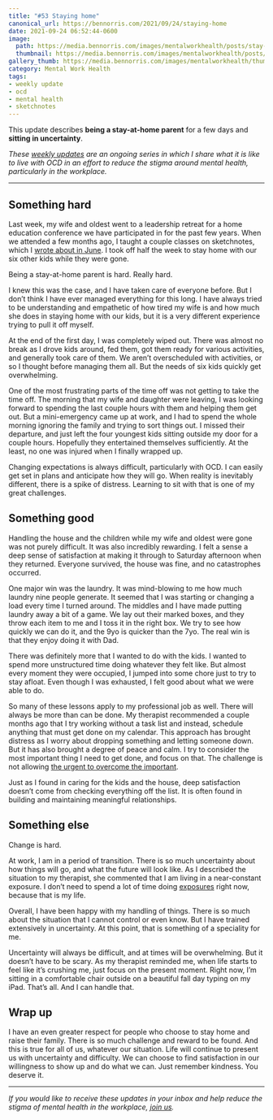 ```yaml
---
title: "#53 Staying home"
canonical_url: https://bennorris.com/2021/09/24/staying-home
date: 2021-09-24 06:52:44-0600
image: 
  path: https://media.bennorris.com/images/mentalworkhealth/posts/stay-at-home-dad.jpg
  thumbnail: https://media.bennorris.com/images/mentalworkhealth/posts/thumbnails/stay-at-home-dad.jpg
gallery_thumb: https://media.bennorris.com/images/mentalworkhealth/thumbs/stay-at-home-dad.jpg
category: Mental Work Health
tags:
- weekly update
- ocd
- mental health
- sketchnotes
---
```


This update describes **being a stay-at-home parent** for a few days and **sitting in uncertainty**.

_These [weekly updates](https://bennorris.com/tags/weekly-update/) are an ongoing series in which I share what it is like to live with OCD in an effort to reduce the stigma around mental health, particularly in the workplace._

***


## Something hard

Last week, my wife and oldest went to a leadership retreat for a home education conference we have participated in for the past few years. When we attended a few months ago, I taught a couple classes on sketchnotes, which I [wrote about in June](https://bennorris.com/2021/06/04/plan-changes). I took off half the week to stay home with our six other kids while they were gone.

Being a stay-at-home parent is hard. Really hard.

I knew this was the case, and I have taken care of everyone before. But I don’t think I have ever managed everything for this long. I have always tried to be understanding and empathetic of how tired my wife is and how much she does in staying home with our kids, but it is a very different experience trying to pull it off myself.

At the end of the first day, I was completely wiped out. There was almost no break as I drove kids around, fed them, got them ready for various activities, and generally took care of them. We aren’t overscheduled with activities, or so I thought before managing them all. But the needs of six kids quickly get overwhelming.

One of the most frustrating parts of the time off was not getting to take the time off. The morning that my wife and daughter were leaving, I was looking forward to spending the last couple hours with them and helping them get out. But a mini-emergency came up at work, and I had to spend the whole morning ignoring the family and trying to sort things out. I missed their departure, and just left the four youngest kids sitting outside my door for a couple hours. Hopefully they entertained themselves sufficiently. At the least, no one was injured when I finally wrapped up.

Changing expectations is always difficult, particularly with OCD. I can easily get set in plans and anticipate how they will go. When reality is inevitably different, there is a spike of distress. Learning to sit with that is one of my great challenges.


## Something good

Handling the house and the children while my wife and oldest were gone was not purely difficult. It was also incredibly rewarding. I felt a sense a deep sense of satisfaction at making it through to Saturday afternoon when they returned. Everyone survived, the house was fine, and no catastrophes occurred.

One major win was the laundry. It was mind-blowing to me how much laundry nine people generate. It seemed that I was starting or changing a load every time I turned around. The middles and I have made putting laundry away a bit of a game. We lay out their marked boxes, and they throw each item to me and I toss it in the right box. We try to see how quickly we can do it, and the 9yo is quicker than the 7yo. The real win is that they enjoy doing it with Dad.

There was definitely more that I wanted to do with the kids. I wanted to spend more unstructured time doing whatever they felt like. But almost every moment they were occupied, I jumped into some chore just to try to stay afloat. Even though I was exhausted, I felt good about what we were able to do.

So many of these lessons apply to my professional job as well. There will always be more than can be done. My therapist recommended a couple months ago that I try working without a task list and instead, schedule anything that must get done on my calendar. This approach has brought distress as I worry about dropping something and letting someone down. But it has also brought a degree of peace and calm. I try to consider the most important thing I need to get done, and focus on that. The challenge is not allowing [the urgent to overcome the important](https://resources.franklincovey.com/franklincovey-blog/choice-1-act-on-the-important-dont-react-to-the-urgent).

Just as I found in caring for the kids and the house, deep satisfaction doesn’t come from checking everything off the list. It is often found in building and maintaining meaningful relationships.


## Something else

Change is hard.

At work, I am in a period of transition. There is so much uncertainty about how things will go, and what the future will look like. As I described the situation to my therapist, she commented that I am living in a near-constant exposure. I don’t need to spend a lot of time doing [exposures](https://en.wikipedia.org/wiki/Exposure_therapy) right now, because that is my life.

Overall, I have been happy with my handling of things. There is so much about the situation that I cannot control or even know. But I have trained extensively in uncertainty. At this point, that is something of a speciality for me.

Uncertainty will always be difficult, and at times will be overwhelming. But it doesn’t have to be scary. As my therapist reminded me, when life starts to feel like it’s crushing me, just focus on the present moment. Right now, I’m sitting in a comfortable chair outside on a beautiful fall day typing on my iPad. That’s all. And I can handle that.


## Wrap up

I have an even greater respect for people who choose to stay home and raise their family. There is so much challenge and reward to be found. And this is true for all of us, whatever our situation. Life will continue to present us with uncertainty and difficulty. We can choose to find satisfaction in our willingness to show up and do what we can. Just remember kindness. You deserve it.

***

_If you would like to receive these updates in your inbox and help reduce the stigma of mental health in the workplace, [join us](https://bennorris.com/subscribe/mwh/)._
